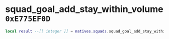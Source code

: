 # squad_goal_add_stay_within_volume `0xE775EF0D`

```lua
local result --[[ integer ]] = natives.squads.squad_goal_add_stay_within_volume(_unk0 --[[ integer ]], _unk1 --[[ integer ]], _unk2 --[[ integer ]], _unk3 --[[ integer ]], _unk4 --[[ integer ]])
```
